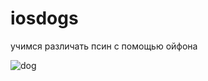 # iosdogs
учимся различать псин с помощью ойфона

![dog](https://preview.redd.it/tsrqebzeg1l21.jpg?width=960&crop=smart&auto=webp&s=4483ce96f74c13f8daf1866f78b1af2e8c05340d)
